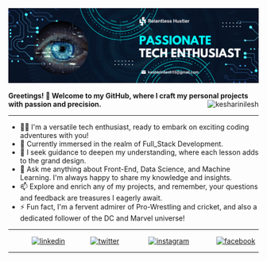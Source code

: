 
<img src="Banner.png" alt="Banner"/> 

<b> Greetings! 👋 Welcome to my GitHub, where I craft my personal projects with passion and precision.</b><img align="right" src="https://komarev.com/ghpvc/?username=Kesharinilesh&label=Profile%20views&color=0e75b6&style=flat" alt="kesharinilesh" />


- - - 

- 👨‍💻 I'm a versatile tech enthusiast, ready to embark on exciting coding adventures with you! 
- 🔭 Currently immersed in the realm of Full_Stack Development.
- 👯 I seek guidance to deepen my understanding, where each lesson adds to the grand design. 
- 🧠 Ask me anything about Front-End, Data Science, and Machine Learning. I'm always happy to share my knowledge and insights.
- 📫 Explore and enrich any of my projects, and remember, your questions and feedback are treasures I eagerly await.
- ⚡ Fun fact, I'm a fervent admirer of Pro-Wrestling and cricket, and also a dedicated follower of the DC and Marvel universe!
- - -
&nbsp;&nbsp;&nbsp;&nbsp;&nbsp;&nbsp;&nbsp;&nbsp;&nbsp;&nbsp;&nbsp;
[<img src='https://cdn.jsdelivr.net/npm/simple-icons@3.0.1/icons/linkedin.svg' alt='linkedin' height='40'>](https://www.linkedin.com/in/nileshkeshari/) &nbsp;&nbsp;&nbsp;&nbsp;&nbsp;&nbsp;&nbsp;&nbsp;&nbsp;&nbsp;&nbsp;
[<img src='https://cdn.jsdelivr.net/npm/simple-icons@3.0.1/icons/twitter.svg' alt='twitter' height='40'>](https://twitter.com/iamnilesh_13) &nbsp;
&nbsp;&nbsp;&nbsp;&nbsp;&nbsp;&nbsp;&nbsp;&nbsp;&nbsp;&nbsp;&nbsp;
[<img src='https://cdn.jsdelivr.net/npm/simple-icons@3.0.1/icons/instagram.svg' alt='instagram' height='40'>](https://www.instagram.com/enigmatic._.star/) &nbsp;&nbsp;&nbsp;&nbsp;&nbsp;&nbsp;&nbsp;&nbsp;&nbsp;&nbsp;&nbsp;&nbsp;
[<img src='https://cdn.jsdelivr.net/npm/simple-icons@3.0.1/icons/facebook.svg' alt='facebook' height='40'>](https://www.facebook.com/nilesh.keshari.750) 
- - -
<!--
## 📊 Github Stats
<a>![Nilesh's GitHub stats](https://github-readme-stats.vercel.app/api?username=kesharinilesh&show_icons=true&theme=transparent)
<img alt="Nilesh's Github Top languages" src="https://github-readme-stats.vercel.app/api/top-langs/?username=kesharinilesh&layout=compact&theme=transparent" align="right" />
</a>
<br>
-->
